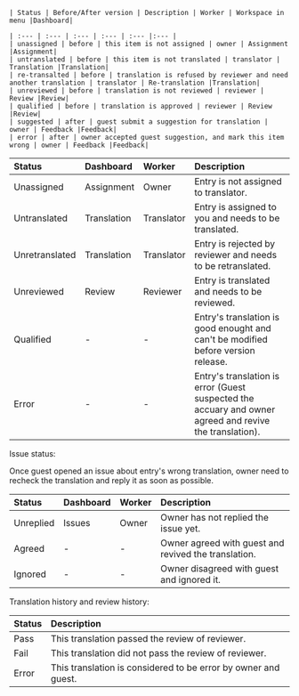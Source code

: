 ```
| Status | Before/After version | Description | Worker | Workspace in menu |Dashboard|
```

```
| :--- | :--- | :--- | :--- | :--- |:--- |
| unassigned | before | this item is not assigned | owner | Assignment |Assignment|
| untranslated | before | this item is not translated | translator | Translation |Translation|
| re-transalted | before | translation is refused by reviewer and need another translation | translator | Re-translation |Translation|
| unreviewed | before | translation is not reviewed | reviewer | Review |Review|
| qualified | before | translation is approved | reviewer | Review |Review|
| suggested | after | guest submit a suggestion for translation | owner | Feedback |Feedback|
| error | after | owner accepted guest suggestion, and mark this item wrong | owner | Feedback |Feedback|
```

| Status | Dashboard | Worker | Description |
| :--- | :--- | :--- | :--- |
| Unassigned | Assignment | Owner | Entry is not assigned to translator. |
| Untranslated | Translation | Translator | Entry is assigned to you and needs to be translated. |
| Unretranslated | Translation | Translator | Entry is rejected by reviewer and needs to be retranslated. |
| Unreviewed | Review | Reviewer | Entry is translated and needs to be reviewed. |
| Qualified | - | - | Entry's translation is good enought and can't be modified before version release. |
| Error | - | - | Entry's translation is error \(Guest suspected the accuary and owner agreed and revive the translation\). |

Issue status:

Once guest opened an issue about entry's wrong translation, owner need to recheck the translation and reply it as soon as possible.

| Status | Dashboard | Worker | Description |
| :--- | :--- | :--- | :--- |
| Unreplied | Issues | Owner | Owner has not replied the issue yet. |
| Agreed | - | - | Owner agreed with guest and revived the translation. |
| Ignored | - | - | Owner disagreed with guest and ignored it. |



Translation history and review history:

| Status | Description |
| :--- | :--- |
| Pass | This translation passed the review of reviewer. |
| Fail | This translation did not pass the review of reviewer. |
| Error | This translation is considered to be error by owner and guest. |



